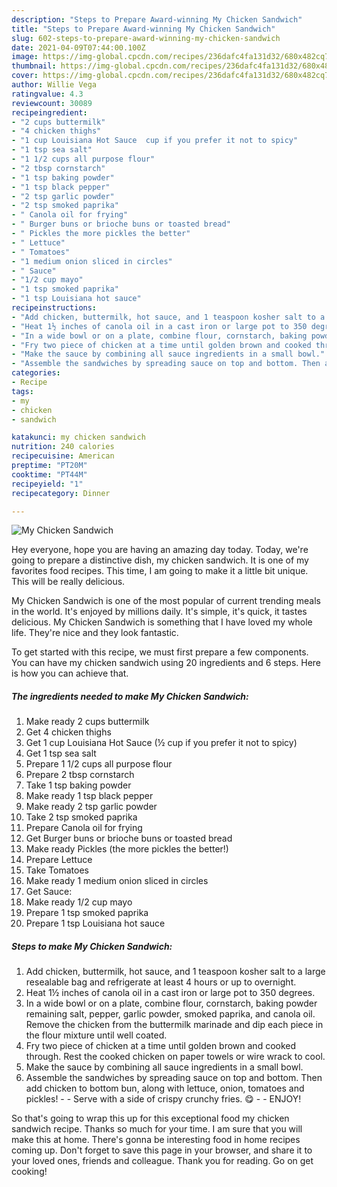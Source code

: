 ```yaml
---
description: "Steps to Prepare Award-winning My Chicken Sandwich"
title: "Steps to Prepare Award-winning My Chicken Sandwich"
slug: 602-steps-to-prepare-award-winning-my-chicken-sandwich
date: 2021-04-09T07:44:00.100Z
image: https://img-global.cpcdn.com/recipes/236dafc4fa131d32/680x482cq70/my-chicken-sandwich-recipe-main-photo.jpg
thumbnail: https://img-global.cpcdn.com/recipes/236dafc4fa131d32/680x482cq70/my-chicken-sandwich-recipe-main-photo.jpg
cover: https://img-global.cpcdn.com/recipes/236dafc4fa131d32/680x482cq70/my-chicken-sandwich-recipe-main-photo.jpg
author: Willie Vega
ratingvalue: 4.3
reviewcount: 30089
recipeingredient:
- "2 cups buttermilk"
- "4 chicken thighs"
- "1 cup Louisiana Hot Sauce  cup if you prefer it not to spicy"
- "1 tsp sea salt"
- "1 1/2 cups all purpose flour"
- "2 tbsp cornstarch"
- "1 tsp baking powder"
- "1 tsp black pepper"
- "2 tsp garlic powder"
- "2 tsp smoked paprika"
- " Canola oil for frying"
- " Burger buns or brioche buns or toasted bread"
- " Pickles the more pickles the better"
- " Lettuce"
- " Tomatoes"
- "1 medium onion sliced in circles"
- " Sauce"
- "1/2 cup mayo"
- "1 tsp smoked paprika"
- "1 tsp Louisiana hot sauce"
recipeinstructions:
- "Add chicken, buttermilk, hot sauce, and 1 teaspoon kosher salt to a large resealable bag and refrigerate at least 4 hours or up to overnight."
- "Heat 1½ inches of canola oil in a cast iron or large pot to 350 degrees."
- "In a wide bowl or on a plate, combine flour, cornstarch, baking powder remaining salt, pepper, garlic powder, smoked paprika, and canola oil. Remove the chicken from the buttermilk marinade and dip each piece in the flour mixture until well coated."
- "Fry two piece of chicken at a time until golden brown and cooked through. Rest the cooked chicken on paper towels or wire wrack to cool."
- "Make the sauce by combining all sauce ingredients in a small bowl."
- "Assemble the sandwiches by spreading sauce on top and bottom. Then add chicken to bottom bun, along with lettuce, onion, tomatoes and pickles!  Serve with a side of crispy crunchy fries. 😋  ENJOY!"
categories:
- Recipe
tags:
- my
- chicken
- sandwich

katakunci: my chicken sandwich 
nutrition: 240 calories
recipecuisine: American
preptime: "PT20M"
cooktime: "PT44M"
recipeyield: "1"
recipecategory: Dinner

---
```



![My Chicken Sandwich](https://img-global.cpcdn.com/recipes/236dafc4fa131d32/680x482cq70/my-chicken-sandwich-recipe-main-photo.jpg)

Hey everyone, hope you are having an amazing day today. Today, we're going to prepare a distinctive dish, my chicken sandwich. It is one of my favorites food recipes. This time, I am going to make it a little bit unique. This will be really delicious.

My Chicken Sandwich is one of the most popular of current trending meals in the world. It's enjoyed by millions daily. It's simple, it's quick, it tastes delicious. My Chicken Sandwich is something that I have loved my whole life. They're nice and they look fantastic.




To get started with this recipe, we must first prepare a few components. You can have my chicken sandwich using 20 ingredients and 6 steps. Here is how you can achieve that.

<!--inarticleads1-->

##### The ingredients needed to make My Chicken Sandwich:

1. Make ready 2 cups buttermilk
1. Get 4 chicken thighs
1. Get 1 cup Louisiana Hot Sauce (½ cup if you prefer it not to spicy)
1. Get 1 tsp sea salt
1. Prepare 1 1/2 cups all purpose flour
1. Prepare 2 tbsp cornstarch
1. Take 1 tsp baking powder
1. Make ready 1 tsp black pepper
1. Make ready 2 tsp garlic powder
1. Take 2 tsp smoked paprika
1. Prepare  Canola oil for frying
1. Get  Burger buns or brioche buns or toasted bread
1. Make ready  Pickles (the more pickles the better!)
1. Prepare  Lettuce
1. Take  Tomatoes
1. Make ready 1 medium onion sliced in circles
1. Get  Sauce:
1. Make ready 1/2 cup mayo
1. Prepare 1 tsp smoked paprika
1. Prepare 1 tsp Louisiana hot sauce




<!--inarticleads2-->

##### Steps to make My Chicken Sandwich:

1. Add chicken, buttermilk, hot sauce, and 1 teaspoon kosher salt to a large resealable bag and refrigerate at least 4 hours or up to overnight.
1. Heat 1½ inches of canola oil in a cast iron or large pot to 350 degrees.
1. In a wide bowl or on a plate, combine flour, cornstarch, baking powder remaining salt, pepper, garlic powder, smoked paprika, and canola oil. Remove the chicken from the buttermilk marinade and dip each piece in the flour mixture until well coated.
1. Fry two piece of chicken at a time until golden brown and cooked through. Rest the cooked chicken on paper towels or wire wrack to cool.
1. Make the sauce by combining all sauce ingredients in a small bowl.
1. Assemble the sandwiches by spreading sauce on top and bottom. Then add chicken to bottom bun, along with lettuce, onion, tomatoes and pickles! -  - Serve with a side of crispy crunchy fries. 😋 -  - ENJOY!




So that's going to wrap this up for this exceptional food my chicken sandwich recipe. Thanks so much for your time. I am sure that you will make this at home. There's gonna be interesting food in home recipes coming up. Don't forget to save this page in your browser, and share it to your loved ones, friends and colleague. Thank you for reading. Go on get cooking!
